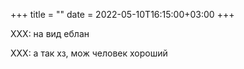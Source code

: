 +++
title = ""
date = 2022-05-10T16:15:00+03:00
+++

XXX: на вид еблан

XXX: а так хз, мож человек хороший


